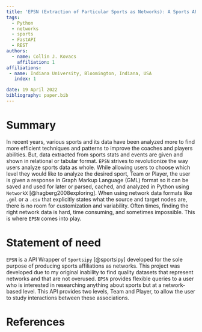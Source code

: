 ```yaml
---
title: 'EPSN (Extraction of Particular Sports as Networks): A Sports API for Network Analysis'
tags:
  - Python
  - networks
  - sports
  - FastAPI
  - REST
authors:
  - name: Collin J. Kovacs
    affiliation: 1
affiliations:
 - name: Indiana University, Bloomington, Indiana, USA
   index: 1

date: 19 April 2022
bibliography: paper.bib
---
```


# Summary

In recent years, various sports and its data have been analyzed more to find more 
efficient techniques and patterns to improve the coaches and players abilities.
But, data extracted from sports stats and events are given and shown in relational
or tabular format. `EPSN` strives to revolutionize the way users analyze sports 
data as whole. While allowing users to choose which level they would like to 
analyze the desired sport, Team or Player, the user is given a response in 
Graph Markup Language (GML) format so it can be saved and used for later or
parsed, cached, and analyzed in Python using `NetworkX` [@hagberg2008exploring]. When using network data formats like `.gml` or a `.csv` that explicitly states what the source and target nodes are, there is no room for customization and variability. Often times, finding the right network data is hard, time consuming, and sometimes impossible. This is where `EPSN` comes into play.

# Statement of need

`EPSN` is a API Wrapper of `Sportsipy` [@sportsipy] developed for the sole purpose of 
producing sports affiliations as networks. This project was developed due to
my original inability to find quality datasets that represent networks and that
are not overused. `EPSN` provides flexible queries to a user who is interested in
researching anything about sports but at a network-based level. This API provides
two levels, Team and Player, to allow the user to study interactions between these 
associations. 


# References